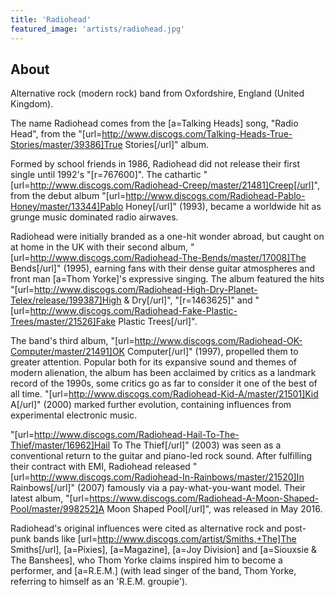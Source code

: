 ```yaml
---
title: 'Radiohead'
featured_image: 'artists/radiohead.jpg'
---
```


## About

Alternative rock (modern rock) band from Oxfordshire, England (United Kingdom).

The name Radiohead comes from the [a=Talking Heads] song, "Radio Head", from the "[url=http://www.discogs.com/Talking-Heads-True-Stories/master/39386]True Stories[/url]" album.

Formed by school friends in 1986, Radiohead did not release their first single until 1992's "[r=767600]". The cathartic "[url=http://www.discogs.com/Radiohead-Creep/master/21481]Creep[/url]", from the debut album "[url=http://www.discogs.com/Radiohead-Pablo-Honey/master/13344]Pablo Honey[/url]" (1993), became a worldwide hit as grunge music dominated radio airwaves.

Radiohead were initially branded as a one-hit wonder abroad, but caught on at home in the UK with their second album, "[url=http://www.discogs.com/Radiohead-The-Bends/master/17008]The Bends[/url]" (1995), earning fans with their dense guitar atmospheres and front man [a=Thom Yorke]'s expressive singing. The album featured the hits "[url=http://www.discogs.com/Radiohead-High-Dry-Planet-Telex/release/199387]High & Dry[/url]", "[r=1463625]" and "[url=http://www.discogs.com/Radiohead-Fake-Plastic-Trees/master/21526]Fake Plastic Trees[/url]".

The band's third album, "[url=http://www.discogs.com/Radiohead-OK-Computer/master/21491]OK Computer[/url]" (1997), propelled them to greater attention. Popular both for its expansive sound and themes of modern alienation, the album has been acclaimed by critics as a landmark record of the 1990s, some critics go as far to consider it one of the best of all time. "[url=http://www.discogs.com/Radiohead-Kid-A/master/21501]Kid A[/url]" (2000) marked further evolution, containing influences from experimental electronic music.

"[url=http://www.discogs.com/Radiohead-Hail-To-The-Thief/master/16962]Hail To The Thief[/url]" (2003) was seen as a conventional return to the guitar and piano-led rock sound. After fulfilling their contract with EMI, Radiohead released "[url=http://www.discogs.com/Radiohead-In-Rainbows/master/21520]In Rainbows[/url]" (2007) famously via a pay-what-you-want model. Their latest album,  "[url=https://www.discogs.com/Radiohead-A-Moon-Shaped-Pool/master/998252]A Moon Shaped Pool[/url]", was released in May 2016.
 
Radiohead's original influences were cited as alternative rock and post-punk bands like [url=http://www.discogs.com/artist/Smiths,+The]The Smiths[/url], [a=Pixies], [a=Magazine], [a=Joy Division] and [a=Siouxsie & The Banshees], who Thom Yorke claims inspired him to become a performer, and [a=R.E.M.] (with lead singer of the band, Thom Yorke, referring to himself as an 'R.E.M. groupie').

